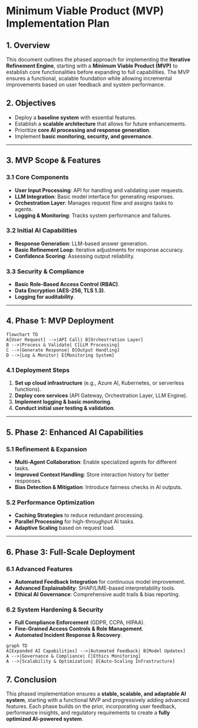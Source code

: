 # Minimum Viable Product (MVP) Implementation Plan

## **1. Overview**
This document outlines the phased approach for implementing the **Iterative Refinement Engine**, starting with a **Minimum Viable Product (MVP)** to establish core functionalities before expanding to full capabilities. The MVP ensures a functional, scalable foundation while allowing incremental improvements based on user feedback and system performance.

## **2. Objectives**
- Deploy a **baseline system** with essential features.
- Establish a **scalable architecture** that allows for future enhancements.
- Prioritize **core AI processing and response generation**.
- Implement **basic monitoring, security, and governance**.

---

## **3. MVP Scope & Features**

### **3.1 Core Components**
- **User Input Processing**: API for handling and validating user requests.
- **LLM Integration**: Basic model interface for generating responses.
- **Orchestration Layer**: Manages request flow and assigns tasks to agents.
- **Logging & Monitoring**: Tracks system performance and failures.

### **3.2 Initial AI Capabilities**
- **Response Generation**: LLM-based answer generation.
- **Basic Refinement Loop**: Iterative adjustments for response accuracy.
- **Confidence Scoring**: Assessing output reliability.

### **3.3 Security & Compliance**
- **Basic Role-Based Access Control (RBAC)**.
- **Data Encryption (AES-256, TLS 1.3)**.
- **Logging for auditability**.

---

## **4. Phase 1: MVP Deployment**

```mermaid
flowchart TD
A[User Request] -->|API Call| B[Orchestration Layer]
B -->|Process & Validate| C[LLM Processing]
C -->|Generate Response| D[Output Handling]
D -->|Log & Monitor| E[Monitoring System]
```

### **4.1 Deployment Steps**
1. **Set up cloud infrastructure** (e.g., Azure AI, Kubernetes, or serverless functions).
2. **Deploy core services** (API Gateway, Orchestration Layer, LLM Engine).
3. **Implement logging & basic monitoring**.
4. **Conduct initial user testing & validation**.

---

## **5. Phase 2: Enhanced AI Capabilities**

### **5.1 Refinement & Expansion**
- **Multi-Agent Collaboration**: Enable specialized agents for different tasks.
- **Improved Context Handling**: Store interaction history for better responses.
- **Bias Detection & Mitigation**: Introduce fairness checks in AI outputs.

### **5.2 Performance Optimization**
- **Caching Strategies** to reduce redundant processing.
- **Parallel Processing** for high-throughput AI tasks.
- **Adaptive Scaling** based on request load.

---

## **6. Phase 3: Full-Scale Deployment**

### **6.1 Advanced Features**
- **Automated Feedback Integration** for continuous model improvement.
- **Advanced Explainability**: SHAP/LIME-based interpretability tools.
- **Ethical AI Governance**: Comprehensive audit trails & bias reporting.

### **6.2 System Hardening & Security**
- **Full Compliance Enforcement** (GDPR, CCPA, HIPAA).
- **Fine-Grained Access Controls & Role Management**.
- **Automated Incident Response & Recovery**.

```mermaid
graph TD
A[Expanded AI Capabilities] -->|Automated Feedback| B[Model Updates]
A -->|Governance & Compliance| C[Ethics Monitoring]
A -->|Scalability & Optimization| D[Auto-Scaling Infrastructure]
```

## **7. Conclusion**
This phased implementation ensures a **stable, scalable, and adaptable AI system**, starting with a functional MVP and progressively adding advanced features. Each phase builds on the prior, incorporating user feedback, performance insights, and regulatory requirements to create a **fully optimized AI-powered system**.
